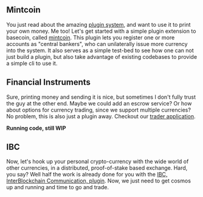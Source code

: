 
## Mintcoin


You just read about the amazing [plugin system](https://github.com/tendermint/basecoin/blob/develop/Plugins.md), and want to use it to print your own money.  Me too!  Let's get started with a simple plugin extension to basecoin, called [mintcoin](./mintcoin/README.md). This plugin lets you register one or more accounts as "central bankers", who can unilaterally issue more currency into the system.  It also serves as a simple test-bed to see how one can not just build a plugin, but also take advantage of existing codebases to provide a simple cli to use it.

## Financial Instruments

Sure, printing money and sending it is nice, but sometimes I don't fully trust the guy at the other end. Maybe we could add an escrow service? Or how about options for currency trading, since we support multiple currencies? No problem, this is also just a plugin away.  Checkout our [trader application](./trader).

**Running code, still WIP**

## IBC

Now, let's hook up your personal crypto-currency with the wide world of other currencies, in a distributed, proof-of-stake based exchange.  Hard, you say?  Well half the work is already done for you with the [IBC, InterBlockchain Communication, plugin](./ibc.md).  Now, we just need to get cosmos up and running and time to go and trade.

